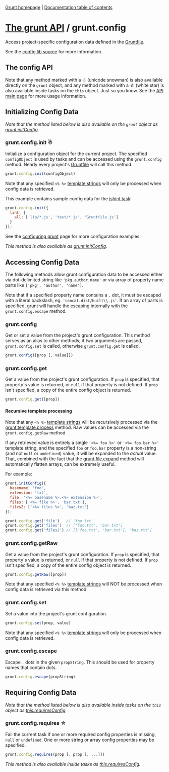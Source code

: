 [Grunt homepage](http://gruntjs.com/) | [Documentation table of contents](toc.md)

# [The grunt API](api.md) / grunt.config

Access project-specific configuration data defined in the [Gruntfile](getting_started.md).

See the [config lib source](../lib/grunt/config.js) for more information.

## The config API

Note that any method marked with a ☃ (unicode snowman) is also available directly on the `grunt` object, and any method marked with a ☆ (white star) is also available inside tasks on the `this` object. Just so you know. See the [API main page](api.md) for more usage information.

## Initializing Config Data
_Note that the method listed below is also available on the `grunt` object as [grunt.initConfig](api.md)._

### grunt.config.init ☃
Initialize a configuration object for the current project. The specified `configObject` is used by tasks and can be accessed using the `grunt.config` method. Nearly every project's [Gruntfile](getting_started.md) will call this method.

```javascript
grunt.config.init(configObject)
```

Note that any specified `<% %>` [template strings](api_template.md) will only be processed when config data is retrieved.

This example contains sample config data for the [jshint task](task_jshint.md):

```javascript
grunt.config.init({
  lint: {
    all: ['lib/*.js', 'test/*.js', 'Gruntfile.js']
  }
});
```

See the [configuring grunt](getting_started.md) page for more configuration examples.

_This method is also available as [grunt.initConfig](api.md)._


## Accessing Config Data
The following methods allow grunt configuration data to be accessed either via dot-delimited string like `'pkg.author.name'` or via array of property name parts like `['pkg', 'author', 'name']`.

Note that if a specified property name contains a `.` dot, it must be escaped with a literal backslash, eg. `'concat.dist/built\\.js'`. If an array of parts is specified, grunt will handle the escaping internally with the `grunt.config.escape` method.

### grunt.config
Get or set a value from the project's grunt configuration. This method serves as an alias to other methods; if two arguments are passed, `grunt.config.set` is called, otherwise `grunt.config.get` is called.

```javascript
grunt.config([prop [, value]])
```

### grunt.config.get
Get a value from the project's grunt configuration. If `prop` is specified, that property's value is returned, or `null` if that property is not defined. If `prop` isn't specified, a copy of the entire config object is returned.

```javascript
grunt.config.get([prop])
```

#### Recursive template processing
Note that any `<% %>` [template strings](api_template.md) will be recursively processed via the [grunt.template.process](api_template.md) method. Raw values can be accessed via the `grunt.config.getRaw` method.

If any retrieved value is entirely a single `'<%= foo %>'` or `'<%= foo.bar %>'` template string, and the specified `foo` or `foo.bar` property is a non-string (and not `null` or `undefined`) value, it will be expanded to the _actual_ value. That, combined with the fact that the [grunt.file.expand](api_file.md) method will automatically flatten arrays, can be extremely useful.

For example:

```javascript
grunt.initConfig({
  basename: 'foo',
  extension: 'txt',
  file: '<%= basename %>.<%= extension %>',
  files: ['<%= file %>', 'bar.txt'],
  files2: ['<%= files %>', 'baz.txt']
});

grunt.config.get('file')   // 'foo.txt'
grunt.config.get('files')  // ['foo.txt', 'bar.txt']
grunt.config.get('files2') // [['foo.txt', 'bar.txt'], 'baz.txt']
```

### grunt.config.getRaw
Get a value from the project's grunt configuration. If `prop` is specified, that property's value is returned, or `null` if that property is not defined. If `prop` isn't specified, a copy of the entire config object is returned.

```javascript
grunt.config.getRaw([prop])
```

Note that any specified `<% %>` [template strings](api_template.md) will NOT be processed when config data is retrieved via this method.

### grunt.config.set
Set a value into the project's grunt configuration.

```javascript
grunt.config.set(prop, value)
```

Note that any specified `<% %>` [template strings](api_template.md) will only be processed when config data is retrieved.

### grunt.config.escape
Escape `.` dots in the given `propString`. This should be used for property names that contain dots.

```javascript
grunt.config.escape(propString)
```

## Requiring Config Data
_Note that the method listed below is also available inside tasks on the `this` object as [this.requiresConfig](api.md)._

### grunt.config.requires ☆
Fail the current task if one or more required config properties is missing, `null` or `undefined`. One or more string or array config properties may be specified.

```javascript
grunt.config.requires(prop [, prop [, ...]])
```

_This method is also available inside tasks as [this.requiresConfig](api.md)._
